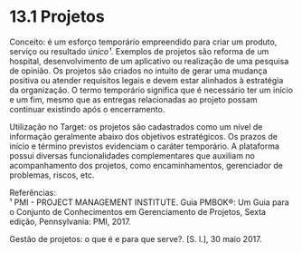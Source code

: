 # 13.1 Projetos

Conceito: é um esforço temporário empreendido para criar um produto, serviço ou resultado _único¹_. Exemplos de projetos são reforma de um hospital, desenvolvimento de um aplicativo ou realização de uma pesquisa de opinião. Os projetos são criados no intuito de gerar uma mudança positiva ou atender requisitos legais e devem estar alinhados à estratégia da organização. O termo temporário significa que é necessário ter um início e um fim, mesmo que as entregas relacionadas ao projeto possam continuar existindo após o encerramento.

Utilização no Target: os projetos são cadastrados como um nível de informação geralmente abaixo dos objetivos estratégicos. Os prazos de início e término previstos evidenciam o caráter temporário. A plataforma possui diversas funcionalidades complementares que auxiliam no acompanhamento dos projetos, como encaminhamentos, gerenciador de problemas, riscos, etc.

Referências:  
¹ PMI - PROJECT MANAGEMENT INSTITUTE. Guia PMBOK®: Um Guia para o Conjunto de Conhecimentos em Gerenciamento de Projetos, Sexta edição, Pennsylvania: PMI, 2017.

Gestão de projetos: o que é e para que serve?. \[S. l.\], 30 maio 2017.

